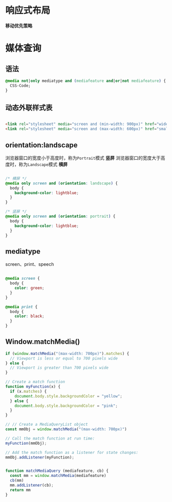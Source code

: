 # 响应式布局

**移动优先策略**

# 媒体查询

## 语法

```css
@media not|only mediatype and (mediafeature and|or|not mediafeature) {
  CSS-Code;
}

```

## 动态外联样式表

```html

<link rel="stylesheet" media="screen and (min-width: 900px)" href="widescreen.css">
<link rel="stylesheet" media="screen and (max-width: 600px)" href="smallscreen.css">

```

## orientation:landscape

浏览器窗口的宽度小于高度时，称为`Portrait`模式  **竖屏**
浏览器窗口的宽度大于高度时，称为`Landscape`模式  **横屏**

```css

/* 横屏 */
@media only screen and (orientation: landscape) {
  body {
    background-color: lightblue;
  }
}

/* 竖屏 */
@media only screen and (orientation: portrait) {
  body {
    background-color: lightblue;
  }
}

```

## mediatype

screen、print、speech

```css

@media screen {
  body {
    color: green;
  }
}

@media print {
  body {
    color: black;
  }
}
```

## Window.matchMedia()


```js
if (window.matchMedia("(max-width: 700px)").matches) {
  // Viewport is less or equal to 700 pixels wide
} else {
  // Viewport is greater than 700 pixels wide
}

```

```js
// Create a match function
function myFunction(x) {
  if (x.matches) {
    document.body.style.backgroundColor = "yellow";
  } else {
    document.body.style.backgroundColor = "pink";
  }
}

// // Create a MediaQueryList object
const mmObj = window.matchMedia("(max-width: 700px)")

// Call the match function at run time:
myFunction(mmObj);

// Add the match function as a listener for state changes:
mmObj.addListener(myFunction);

```

```js

function matchMediaQuery (mediafeature, cb) {
  const mm = window.matchMedia(mediafeature)
  cb(mm)
  mm.addListener(cb);
  return mm
}

```